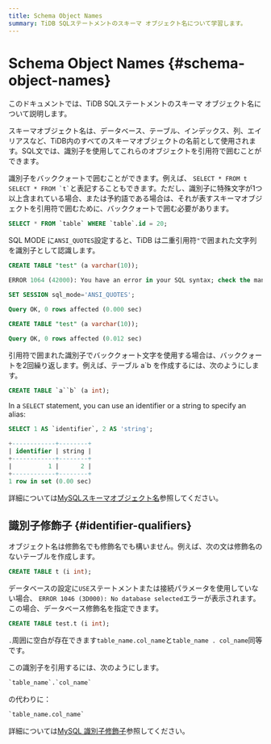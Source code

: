 ```yaml
---
title: Schema Object Names
summary: TiDB SQLステートメントのスキーマ オブジェクト名について学習します。
---
```


# Schema Object Names {#schema-object-names}

<!-- markdownlint-disable MD038 -->

このドキュメントでは、TiDB SQLステートメントのスキーマ オブジェクト名について説明します。

スキーマオブジェクト名は、データベース、テーブル、インデックス、列、エイリアスなど、TiDB内のすべてのスキーマオブジェクトの名前として使用されます。SQL文では、識別子を使用してこれらのオブジェクトを引用符で囲むことができます。

識別子をバッククォートで囲むことができます。例えば、 `SELECT * FROM t` `` SELECT * FROM `t` ``と表記することもできます。ただし、識別子に特殊文字が1つ以上含まれている場合、または予約語である場合は、それが表すスキーマオブジェクトを引用符で囲むために、バッククォートで囲む必要があります。

```sql
SELECT * FROM `table` WHERE `table`.id = 20;
```

SQL MODE に`ANSI_QUOTES`設定すると、TiDB は二重引用符`"`で囲まれた文字列を識別子として認識します。

```sql
CREATE TABLE "test" (a varchar(10));
```

```sql
ERROR 1064 (42000): You have an error in your SQL syntax; check the manual that corresponds to your TiDB version for the right syntax to use line 1 column 19 near ""test" (a varchar(10))" 
```

```sql
SET SESSION sql_mode='ANSI_QUOTES';
```

```sql
Query OK, 0 rows affected (0.000 sec)
```

```sql
CREATE TABLE "test" (a varchar(10));
```

```sql
Query OK, 0 rows affected (0.012 sec)
```

引用符で囲まれた識別子でバッククォート文字を使用する場合は、バッククォートを2回繰り返します。例えば、テーブル a`b を作成するには、次のようにします。

```sql
CREATE TABLE `a``b` (a int);
```

In a `SELECT` statement, you can use an identifier or a string to specify an alias:

```sql
SELECT 1 AS `identifier`, 2 AS 'string';
```

```sql
+------------+--------+
| identifier | string |
+------------+--------+
|          1 |      2 |
+------------+--------+
1 row in set (0.00 sec)
```

詳細については[MySQLスキーマオブジェクト名](https://dev.mysql.com/doc/refman/8.0/en/identifiers.html)参照してください。

## 識別子修飾子 {#identifier-qualifiers}

オブジェクト名は修飾名でも修飾名でも構いません。例えば、次の文は修飾名のないテーブルを作成します。

```sql
CREATE TABLE t (i int);
```

データベースの設定に`USE`ステートメントまたは接続パラメータを使用していない場合、 `ERROR 1046 (3D000): No database selected`エラーが表示されます。この場合、データベース修飾名を指定できます。

```sql
CREATE TABLE test.t (i int);
```

`.`周囲に空白が存在できます`table_name.col_name`と`table_name . col_name`同等です。

この識別子を引用するには、次のようにします。

```sql
`table_name`.`col_name`
```

の代わりに：

```sql
`table_name.col_name`
```

詳細については[MySQL 識別子修飾子](https://dev.mysql.com/doc/refman/8.0/en/identifier-qualifiers.html)参照してください。
